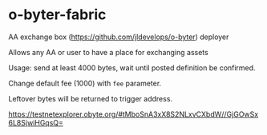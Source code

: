 # o-byter-fabric
AA exchange box (https://github.com/jldevelops/o-byter) deployer

Allows any AA or user to have a place for exchanging assets

Usage: send at least 4000 bytes, wait until posted definition be confirmed.

Change default fee (1000) with `fee` parameter.

Leftover bytes will be returned to trigger address.

https://testnetexplorer.obyte.org/#tMboSnA3xX8S2NLxvCXbdW//GjGOwSx6L8SjwiHGqsQ=
